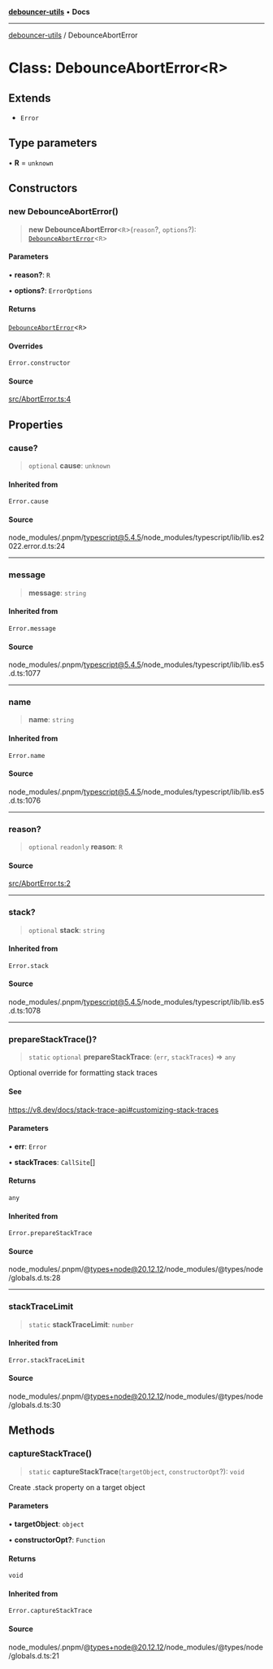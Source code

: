 [**debouncer-utils**](../README.md) • **Docs**

***

[debouncer-utils](../README.md) / DebounceAbortError

# Class: DebounceAbortError\<R\>

## Extends

- `Error`

## Type parameters

• **R** = `unknown`

## Constructors

### new DebounceAbortError()

> **new DebounceAbortError**\<`R`\>(`reason`?, `options`?): [`DebounceAbortError`](DebounceAbortError.md)\<`R`\>

#### Parameters

• **reason?**: `R`

• **options?**: `ErrorOptions`

#### Returns

[`DebounceAbortError`](DebounceAbortError.md)\<`R`\>

#### Overrides

`Error.constructor`

#### Source

[src/AbortError.ts:4](https://github.com/CaioOliveira793/debouncer-utils/blob/0e92308b2a5ad95ff3e77bc26245f15699f57079/src/AbortError.ts#L4)

## Properties

### cause?

> `optional` **cause**: `unknown`

#### Inherited from

`Error.cause`

#### Source

node\_modules/.pnpm/typescript@5.4.5/node\_modules/typescript/lib/lib.es2022.error.d.ts:24

***

### message

> **message**: `string`

#### Inherited from

`Error.message`

#### Source

node\_modules/.pnpm/typescript@5.4.5/node\_modules/typescript/lib/lib.es5.d.ts:1077

***

### name

> **name**: `string`

#### Inherited from

`Error.name`

#### Source

node\_modules/.pnpm/typescript@5.4.5/node\_modules/typescript/lib/lib.es5.d.ts:1076

***

### reason?

> `optional` `readonly` **reason**: `R`

#### Source

[src/AbortError.ts:2](https://github.com/CaioOliveira793/debouncer-utils/blob/0e92308b2a5ad95ff3e77bc26245f15699f57079/src/AbortError.ts#L2)

***

### stack?

> `optional` **stack**: `string`

#### Inherited from

`Error.stack`

#### Source

node\_modules/.pnpm/typescript@5.4.5/node\_modules/typescript/lib/lib.es5.d.ts:1078

***

### prepareStackTrace()?

> `static` `optional` **prepareStackTrace**: (`err`, `stackTraces`) => `any`

Optional override for formatting stack traces

#### See

https://v8.dev/docs/stack-trace-api#customizing-stack-traces

#### Parameters

• **err**: `Error`

• **stackTraces**: `CallSite`[]

#### Returns

`any`

#### Inherited from

`Error.prepareStackTrace`

#### Source

node\_modules/.pnpm/@types+node@20.12.12/node\_modules/@types/node/globals.d.ts:28

***

### stackTraceLimit

> `static` **stackTraceLimit**: `number`

#### Inherited from

`Error.stackTraceLimit`

#### Source

node\_modules/.pnpm/@types+node@20.12.12/node\_modules/@types/node/globals.d.ts:30

## Methods

### captureStackTrace()

> `static` **captureStackTrace**(`targetObject`, `constructorOpt`?): `void`

Create .stack property on a target object

#### Parameters

• **targetObject**: `object`

• **constructorOpt?**: `Function`

#### Returns

`void`

#### Inherited from

`Error.captureStackTrace`

#### Source

node\_modules/.pnpm/@types+node@20.12.12/node\_modules/@types/node/globals.d.ts:21
